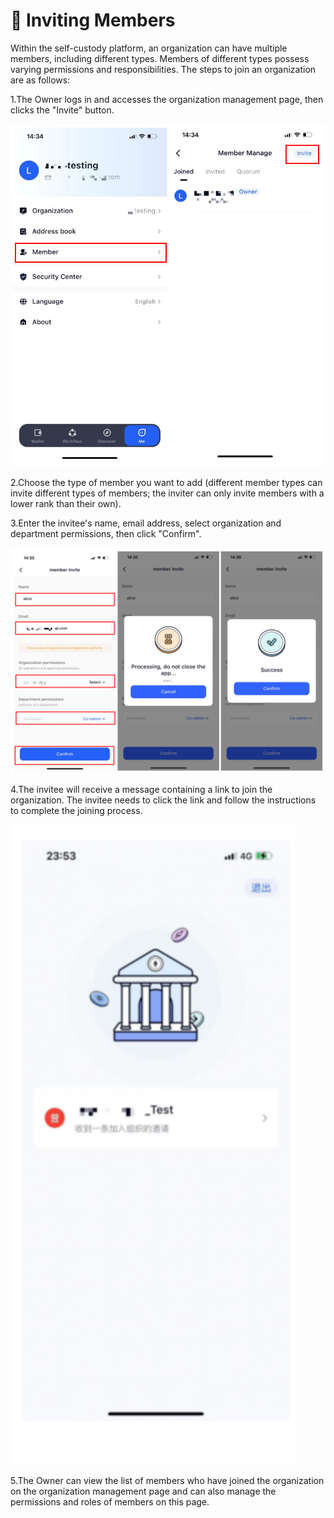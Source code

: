 # 📎 Inviting Members

Within the self-custody platform, an organization can have multiple members, including different types. Members of different types possess varying permissions and responsibilities. The steps to join an organization are as follows:

1.The Owner logs in and accesses the organization management page, then clicks the "Invite" button.

<div align="left">

![](<../images/assets/1691651239488 (3).jpg>)

</div>

2.Choose the type of member you want to add (different member types can invite different types of members; the inviter can only invite members with a lower rank than their own).

3.Enter the invitee's name, email address, select organization and department permissions, then click "Confirm".

![](<../images/assets/575fe50131879655c7f910a3104eb17.png>)

4.The invitee will receive a message containing a link to join the organization. The invitee needs to click the link and follow the instructions to complete the joining process.

![](<../images/assets/image (54).png>)

5.The Owner can view the list of members who have joined the organization on the organization management page and can also manage the permissions and roles of members on this page.
